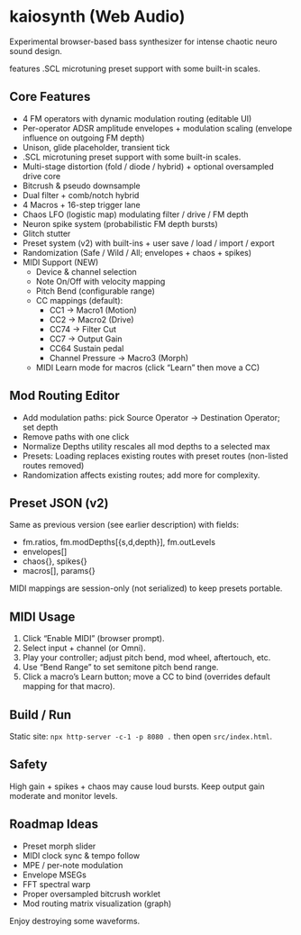 # kaiosynth (Web Audio)

Experimental browser-based bass synthesizer for intense chaotic neuro sound design.

features .SCL microtuning preset support with some built-in scales.

## Core Features
- 4 FM operators with dynamic modulation routing (editable UI)
- Per-operator ADSR amplitude envelopes + modulation scaling (envelope influence on outgoing FM depth)
- Unison, glide placeholder, transient tick
- .SCL microtuning preset support with some built-in scales.
- Multi-stage distortion (fold / diode / hybrid) + optional oversampled drive core
- Bitcrush & pseudo downsample
- Dual filter + comb/notch hybrid
- 4 Macros + 16-step trigger lane
- Chaos LFO (logistic map) modulating filter / drive / FM depth
- Neuron spike system (probabilistic FM depth bursts)
- Glitch stutter
- Preset system (v2) with built-ins + user save / load / import / export
- Randomization (Safe / Wild / All; envelopes + chaos + spikes)
- MIDI Support (NEW)
  - Device & channel selection
  - Note On/Off with velocity mapping
  - Pitch Bend (configurable range)
  - CC mappings (default):
    - CC1 → Macro1 (Motion)
    - CC2 → Macro2 (Drive)
    - CC74 → Filter Cut
    - CC7 → Output Gain
    - CC64 Sustain pedal
    - Channel Pressure → Macro3 (Morph)
  - MIDI Learn mode for macros (click “Learn” then move a CC)

## Mod Routing Editor
- Add modulation paths: pick Source Operator → Destination Operator; set depth
- Remove paths with one click
- Normalize Depths utility rescales all mod depths to a selected max
- Presets: Loading replaces existing routes with preset routes (non-listed routes removed)
- Randomization affects existing routes; add more for complexity.

## Preset JSON (v2)
Same as previous version (see earlier description) with fields:
- fm.ratios, fm.modDepths[{s,d,depth}], fm.outLevels
- envelopes[]
- chaos{}, spikes{}
- macros[], params{}

MIDI mappings are session-only (not serialized) to keep presets portable.

## MIDI Usage
1. Click “Enable MIDI” (browser prompt).
2. Select input + channel (or Omni).
3. Play your controller; adjust pitch bend, mod wheel, aftertouch, etc.
4. Use “Bend Range” to set semitone pitch bend range.
5. Click a macro’s Learn button; move a CC to bind (overrides default mapping for that macro).

## Build / Run
Static site: `npx http-server -c-1 -p 8080 .` then open `src/index.html`.

## Safety
High gain + spikes + chaos may cause loud bursts. Keep output gain moderate and monitor levels.

## Roadmap Ideas
- Preset morph slider
- MIDI clock sync & tempo follow
- MPE / per-note modulation
- Envelope MSEGs
- FFT spectral warp
- Proper oversampled bitcrush worklet
- Mod routing matrix visualization (graph)

Enjoy destroying some waveforms.
